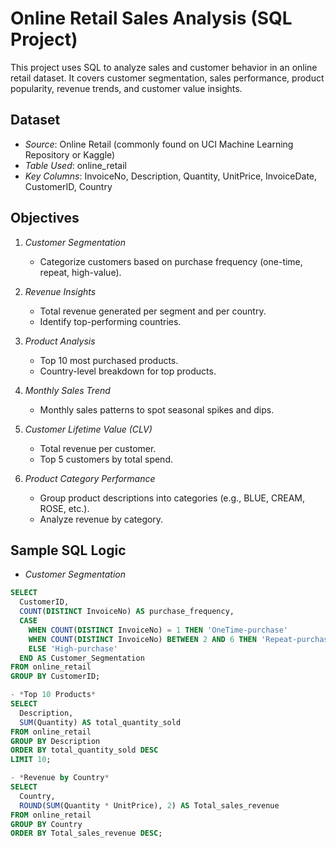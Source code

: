 #  Online Retail Sales Analysis (SQL Project)

This project uses SQL to analyze sales and customer behavior in an online retail dataset. It covers customer segmentation, sales performance, product popularity, revenue trends, and customer value insights.

##  Dataset
- *Source*: Online Retail (commonly found on UCI Machine Learning Repository or Kaggle)
- *Table Used*: online_retail
- *Key Columns*: InvoiceNo, Description, Quantity, UnitPrice, InvoiceDate, CustomerID, Country

##  Objectives

1. *Customer Segmentation*
   - Categorize customers based on purchase frequency (one-time, repeat, high-value).

2. *Revenue Insights*
   - Total revenue generated per segment and per country.
   - Identify top-performing countries.

3. *Product Analysis*
   - Top 10 most purchased products.
   - Country-level breakdown for top products.

4. *Monthly Sales Trend*
   - Monthly sales patterns to spot seasonal spikes and dips.

5. *Customer Lifetime Value (CLV)*
   - Total revenue per customer.
   - Top 5 customers by total spend.

6. *Product Category Performance*
   - Group product descriptions into categories (e.g., BLUE, CREAM, ROSE, etc.).
   - Analyze revenue by category.

##  Sample SQL Logic

- *Customer Segmentation*
```sql
SELECT 
  CustomerID,
  COUNT(DISTINCT InvoiceNo) AS purchase_frequency,
  CASE
    WHEN COUNT(DISTINCT InvoiceNo) = 1 THEN 'OneTime-purchase'
    WHEN COUNT(DISTINCT InvoiceNo) BETWEEN 2 AND 6 THEN 'Repeat-purchase'
    ELSE 'High-purchase'
  END AS Customer_Segmentation
FROM online_retail
GROUP BY CustomerID;

- *Top 10 Products*
SELECT 
  Description, 
  SUM(Quantity) AS total_quantity_sold
FROM online_retail
GROUP BY Description
ORDER BY total_quantity_sold DESC
LIMIT 10;

- *Revenue by Country*
SELECT 
  Country, 
  ROUND(SUM(Quantity * UnitPrice), 2) AS Total_sales_revenue
FROM online_retail
GROUP BY Country
ORDER BY Total_sales_revenue DESC;
